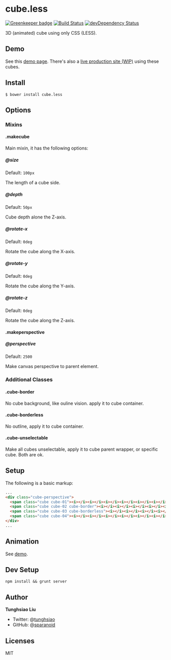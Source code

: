 # cube.less

[![Greenkeeper badge](https://badges.greenkeeper.io/sparanoid/cube.less.svg)](https://greenkeeper.io/)
[![Build Status](https://travis-ci.org/sparanoid/cube.less.svg)](https://travis-ci.org/sparanoid/cube.less)
[![devDependency Status](https://david-dm.org/sparanoid/cube.less/dev-status.svg)](https://david-dm.org/sparanoid/cube.less#info=devDependencies)

3D (animated) cube using only CSS (LESS).

## Demo

See this [demo page](http://sparanoid.com/lab/cube.less/). There's also a [live production site (WIP)](http://avoscloud.com/) using these cubes.

## Install

```ssh
$ bower install cube.less
```

## Options

### Mixins

#### .makecube

Main mixin, it has the following options:

##### @size

Default: `100px`

The length of a cube side.

##### @depth

Default: `50px`

Cube depth alone the Z-axis.

##### @rotate-x

Default: `0deg`

Rotate the cube along the X-axis.

##### @rotate-y

Default: `0deg`

Rotate the cube along the Y-axis.

##### @rotate-z

Default: `0deg`

Rotate the cube along the Z-axis.

#### .makeperspective

##### @perspective

Default: `2500`

Make canvas perspective to parent element.

### Additional Classes

#### .cube-border

No cube background, like ouline vision. apply it to cube container.

#### .cube-borderless

No outline, apply it to cube container.

#### .cube-unselectable

Make all cubes unselectable, apply it to cube parent wrapper, or specific cube. Both are ok.

## Setup

The following is a basic markup:

```html
...
<div class="cube-perspective">
  <span class="cube cube-01"><i></i><i></i><i></i><i></i><i></i><i></i></span>
  <span class="cube cube-02 cube-border"><i></i><i></i><i></i><i></i><i></i><i></i></span>
  <span class="cube cube-03 cube-borderless"><i></i><i></i><i></i><i></i><i></i><i></i></span>
  <span class="cube cube-04"><i></i><i></i><i></i><i></i><i></i><i></i></span>
</div>
...
```

## Animation

See [demo](https://github.com/sparanoid/cube.less/blob/master/demo/index.html).

## Dev Setup

    npm install && grunt server

## Author

**Tunghsiao Liu**

- Twitter: @[tunghsiao](http://twitter.com/tunghsiao)
- GitHub: @[sparanoid](http://github.com/sparanoid)

## Licenses

MIT
